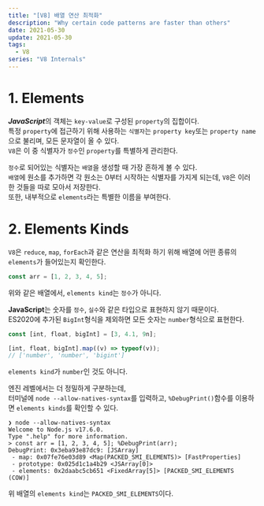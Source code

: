 ```yaml
---
title: "[V8] 배열 연산 최적화"
description: "Why certain code patterns are faster than others"
date: 2021-05-30
update: 2021-05-30
tags:
  - V8
series: "V8 Internals"
---
```

# 1. Elements

***JavaScript***의 객체는 `key-value`로 구성된 `property`의 집합이다.    
특정 `property`에 접근하기 위해 사용하는 `식별자`는 `property key`또는 `property name`으로 불리며, 모든 문자열이 올 수 있다.  
`V8`은 이 중 식별자가 `정수`인 `property`를 특별하게 관리한다. 

`정수`로 되어있는 식별자는 `배열`을 생성할 때 가장 흔하게 볼 수 있다.  
`배열`에 원소를 추가하면 각 원소는 0부터 시작하는 식별자를 가지게 되는데, `V8`은 이러한 것들을 따로 모아서 저장한다.  
또한, 내부적으로 `elements`라는 특별한 이름을 부여한다.  

# 2. Elements Kinds

`V8`은 `reduce`, `map`, `forEach`과 같은 연산을 최적화 하기 위해 배열에 어떤 종류의`elements`가 들어있는지 확인한다.  

```javascript
const arr = [1, 2, 3, 4, 5];
```

위와 같은 배열에서, `elements kind`는 `정수`가 아니다.  

**JavaScript**는 숫자를 `정수`, `실수`와 같은 타입으로 표현하지 않기 때문이다.  
ES2020에 추가된 `BigInt`형식을 제외하면 모든 숫자는 `number`형식으로 표현한다.  

```javascript
const [int, float, bigInt] = [3, 4.1, 9n];

[int, float, bigInt].map((v) => typeof(v));
// ['number', 'number', 'bigint']
```

`elements kind`가 `number`인 것도 아니다.  

엔진 레벨에서는 더 정밀하게 구분하는데,  
터미널에 `node --allow-natives-syntax`를 입력하고, `%DebugPrint()`함수를 이용하면 `elements kinds`를 확인할 수 있다.

```
❯ node --allow-natives-syntax
Welcome to Node.js v17.6.0.
Type ".help" for more information.
> const arr = [1, 2, 3, 4, 5]; %DebugPrint(arr);
DebugPrint: 0x3eba93e87dc9: [JSArray]
 - map: 0x07fe76e03d89 <Map(PACKED_SMI_ELEMENTS)> [FastProperties]
 - prototype: 0x025d1c1a4b29 <JSArray[0]>
 - elements: 0x2daabc5cb651 <FixedArray[5]> [PACKED_SMI_ELEMENTS (COW)]
```

위 배열의 `elements kind`는 `PACKED_SMI_ELEMENTS`이다.